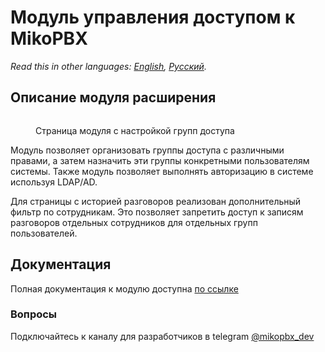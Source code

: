 # Модуль управления доступом к MikoPBX

_Read this in other languages:_ [_English_](./)_,_ [_Русский_](readme.ru.md)_._

## Описание модуля расширения ##

<figure><img src="https://github.com/mikopbx/docs.mikopbx.com/blob/russian/.gitbook/assets/All-groups-index.png" alt=""><figcaption><p>Страница модуля с настройкой групп доступа</p></figcaption></figure>

Модуль позволяет организовать группы доступа с различными правами, а затем назначить эти группы конкретными пользователям системы.
Также модуль позволяет выполнять авторизацию в системе используя LDAP/AD.

Для страницы с историей разговоров реализован дополнительный фильтр по сотрудникам. 
Это позволяет запретить доступ к записям разговоров отдельных сотрудников для отдельных групп пользователей.

## Документация ##

Полная документация к модулю доступна [по ссылке](https://docs.mikopbx.com/mikopbx/modules/miko/module-users-u-i)

### Вопросы ##

Подключайтесь к каналу для разработчиков в telegram [@mikopbx\_dev](https://t.me/joinchat/AAPn5xSqZIpQnNnCAa3bBw)

